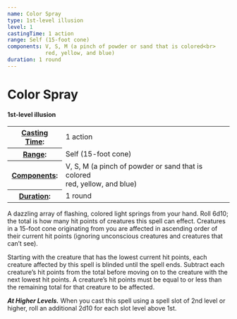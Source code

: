 ```yaml
---
name: Color Spray
type: 1st-level illusion
level: 1
castingTime: 1 action
range: Self (15-foot cone)
components: V, S, M (a pinch of powder or sand that is colored<br>
			red, yellow, and blue)
duration: 1 round
---
```


Color Spray
===========

#### 1st-level illusion

<table cellspacing="0" class="statBlock"><tbody><tr><th><a href="/srd/spellcasting/castingASpell.htm#castingtime">Casting Time</a>:</th><td>1 action</td></tr><tr><th><a href="/srd/spellcasting/castingASpell.htm#range">Range</a>:</th><td>Self (15-foot cone)</td></tr><tr><th><a href="/srd/spellcasting/castingASpell.htm#components">Components</a>:</th><td>V, S, M (a pinch of powder or sand that is colored<br>red, yellow, and blue)</td></tr><tr><th><a href="/srd/spellcasting/castingASpell.htm#duration">Duration</a>:</th><td>1 round</td></tr></tbody></table>

A dazzling array of flashing, colored light springs from your hand. Roll 6d10; the total is how many hit points of creatures this spell can effect. Creatures in a 15-foot cone originating from you are affected in ascending order of their current hit points (ignoring unconscious creatures and creatures that can’t see).

Starting with the creature that has the lowest current hit points, each creature affected by this spell is blinded until the spell ends. Subtract each creature’s hit points from the total before moving on to the creature with the next lowest hit points. A creature’s hit points must be equal to or less than the remaining total for that creature to be affected.

_**At Higher Levels.**_ When you cast this spell using a spell slot of 2nd level or higher, roll an additional 2d10 for each slot level above 1st.